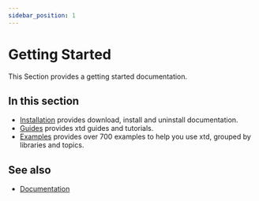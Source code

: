 ```yaml
---
sidebar_position: 1
---
```


# Getting Started

This Section provides a getting started documentation.

## In this section

- [Installation](/docs/downloads) provides download, install and uninstall documentation.
- [Guides](/docs/documentation/Guides) provides xtd guides and tutorials.
- [Examples](https://github.com/gammasoft71/xtd/blob/master/examples/README.md) provides over 700 examples to help you use xtd, grouped by libraries and topics.

## See also

- [Documentation](/docs/documentation)
